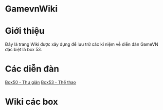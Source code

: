 # GamevnWiki

# Giới thiệu
Đây là trang Wiki được xây dựng để lưu trữ các kỉ niệm về diễn đàn GameVN đặc biệt là box 53.

# Các diễn đàn

[Box50 - Thư giãn](http://gamevn.com/forums/thu-gian.50/)
[Box53 - Thể thao](http://gamevn.com/forums/the-thao.53/)

# Wiki các box

